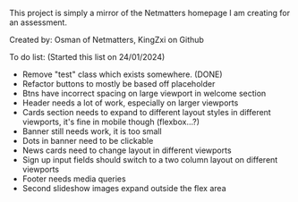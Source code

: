 This project is simply a mirror of the Netmatters homepage I am creating for an assessment.

Created by: Osman of Netmatters, KingZxi on Github

To do list: (Started this list on 24/01/2024)

- Remove "test" class which exists somewhere. (DONE)
- Refactor buttons to mostly be based off placeholder
- Btns have incorrect spacing on large viewport in welcome section
- Header needs a lot of work, especially on larger viewports
- Cards section needs to expand to different layout styles in different viewports, it's fine in mobile though (flexbox...?)
- Banner still needs work, it is too small
- Dots in banner need to be clickable
- News cards need to change layout in different viewports
- Sign up input fields should switch to a two column layout on different viewports
- Footer needs media queries
- Second slideshow images expand outside the flex area
